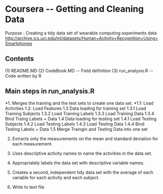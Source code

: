 # Coursera -- Getting and Cleaning Data 
Purpose : Creating a tidy data set of wearable computing experiments data 
http://archive.ics.uci.edu/ml/datasets/Human+Activity+Recognition+Using+Smartphones


## Contents
(1) README.MD 
(2) CodeBook.MD  -- Field definition
(3) run_analysis.R  -- Code written by R


## Main steps in run_analysis.R
*1. Merges the training and the test sets to create one data set.
*1.1: Load Activities
1.2: Load Features
1.3 Data loading for training set
1.3.1 Load Training Subjects
1.3.2 Load Training Labels
1.3.3 Load Training Data
1.3.4 Bind Traing Labels + Data
1.4 Data loading for testing set
1.4.1 Load Testing Subjects
1.4.2 Load Testing Labels
1.4.3 Load Testing Data
1.4.4 Bind Testing Labels + Data
1.5 Merge Traingin and Testing Data into one set

2. Extracts only the measurements on the mean and standard deviation for each measurement.

3. Uses descriptive activity names to name the activities in the data set. 

4. Appropriately labels the data set with descriptive variable names.

5. Creates a second, independent tidy data set with the average of each variable for each activity and each subject.

6. Write to text file
